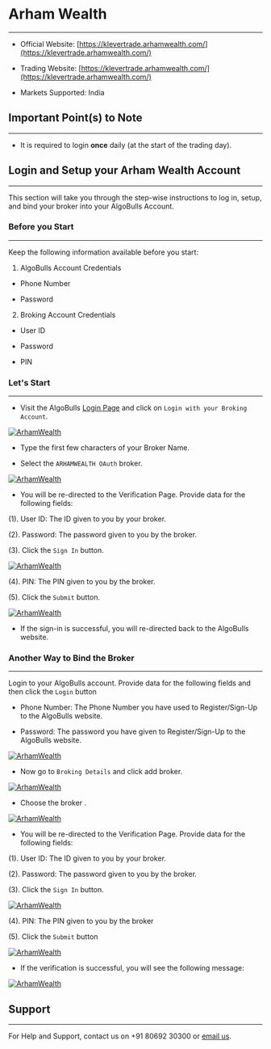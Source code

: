 # Arham Wealth
---
* Official Website: [https://klevertrade.arhamwealth.com/](https://klevertrade.arhamwealth.com/)

* Trading Website: [https://klevertrade.arhamwealth.com/](https://klevertrade.arhamwealth.com/)

* Markets Supported: India

## Important Point(s) to Note
---
* It is required to login **once** daily (at the start of the trading day).

## Login and Setup your Arham Wealth Account 
---
This section will take you through the step-wise instructions to log in, setup, and bind your broker into your AlgoBulls Account.

### Before you Start
---
Keep the following information available before you start:

1) AlgoBulls Account Credentials

* Phone Number

* Password

2) Broking Account Credentials

* User ID
      
* Password
      
* PIN

### Let's Start
---
* Visit the AlgoBulls [Login Page](https://app.algobulls.com/user/login) and click on `Login with your Broking Account`.

[ ![ArhamWealth](imgs/algo_home.png "Click to Enlarge or Ctrl+Click to open in a new Tab") ](imgs/algo_home.png)

* Type the first few characters of your Broker Name.

* Select the `ARHAMWEALTH OAuth` broker.

[ ![ArhamWealth](imgs/arhamwealth/arhamwealth_login.png "Click to Enlarge or Ctrl+Click to open in a new Tab") ](imgs/arhamwealth/arhamwealth_login.png)

* You will be re-directed to the Verification Page. Provide data for the following fields:

(1). User ID: The ID given to you by your broker.

(2). Password: The password given to you by the broker.

(3). Click the `Sign In` button.

[ ![ArhamWealth](imgs/arhamwealth/arham_2.png "Click to Enlarge or Ctrl+Click to open in a new Tab") ](imgs/arhamwealth/arham_2.png)

(4). PIN: The PIN given to you by the broker.

(5). Click the `Submit` button.

[ ![ArhamWealth](imgs/arhamwealth/arham_3.png "Click to Enlarge or Ctrl+Click to open in a new Tab") ](imgs/arhamwealth/arham_3.png)

* If the sign-in is successful, you will re-directed back to the AlgoBulls website.

### Another Way to Bind the Broker
---

Login to your AlgoBulls account. Provide data for the following fields and then click the `Login` button

* Phone Number: The Phone Number you have used to Register/Sign-Up to the AlgoBulls website.

* Password: The password you have given to Register/Sign-Up to the AlgoBulls website.

[ ![ArhamWealth](imgs/sign-in-2.png "Click to Enlarge or Ctrl+Click to open in a new Tab") ](imgs/sign-in-2.png)

* Now go to `Broking Details` and click add broker.

[ ![ArhamWealth](imgs/brokingdetails.png "Click to Enlarge or Ctrl+Click to open in a new Tab") ](imgs/brokingdetails.png)

* Choose the broker .

[ ![ArhamWealth](imgs/arhamwealth/arham_wealth.png "Click to Enlarge or Ctrl+Click to open in a new Tab") ](imgs/arhamwealth/arham_wealth.png)

* You will be re-directed to the Verification Page. Provide data for the following fields:

(1). User ID: The ID given to you by your broker.

(2). Password: The password given to you by the broker.

(3). Click the `Sign In` button.

[ ![ArhamWealth](imgs/arhamwealth/arham_2.png "Click to Enlarge or Ctrl+Click to open in a new Tab") ](imgs/arhamwealth/arham_2.png)

(4). PIN: The PIN given to you by the broker

(5). Click the `Submit` button

[ ![ArhamWealth](imgs/arhamwealth/arham_3.png "Click to Enlarge or Ctrl+Click to open in a new Tab") ](imgs/arhamwealth/arham_3.png)

* If the verification is successful, you will see the following message:

[ ![ArhamWealth](imgs/success_login.png "Click to Enlarge or Ctrl+Click to open in a new Tab") ](imgs/success_login.png)

## Support
---
For Help and Support, contact us on +91 80692 30300 or [email us](mailto:support@algobulls.com).
